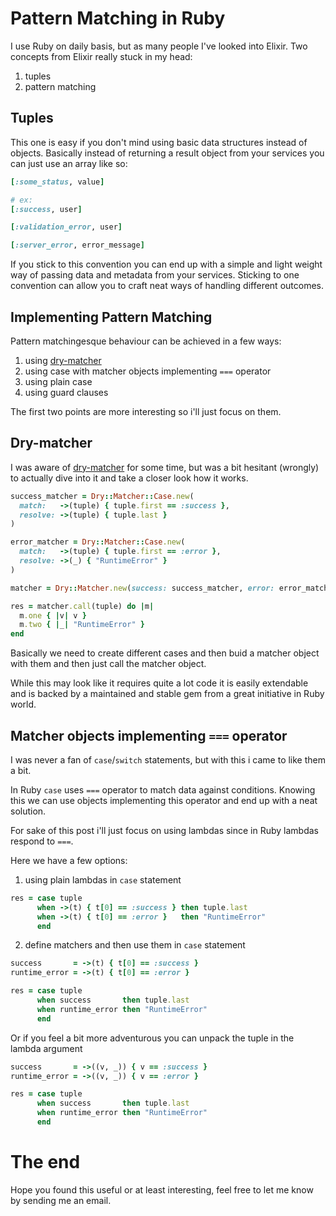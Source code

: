 # Pattern Matching in Ruby

I use Ruby on daily basis, but as many people I've looked into Elixir.
Two concepts from Elixir really stuck in my head:

  1. tuples
  2. pattern matching

## Tuples
This one is easy if you don't mind using basic data structures instead of objects.
Basically instead of returning a result object from your services you can just use an array like so:

```ruby
[:some_status, value]

# ex:
[:success, user]

[:validation_error, user]

[:server_error, error_message]
```

If you stick to this convention you can end up with a simple and light weight way of passing data and metadata
from your services.
Sticking to one convention can allow you to craft neat ways of handling different outcomes.


## Implementing Pattern Matching

Pattern matchingesque behaviour can be achieved in a few ways:
1. using [dry-matcher](https://dry-rb.org/gems/dry-matcher/)
2. using case with matcher objects implementing `===` operator
3. using plain case
4. using guard clauses

The first two points are more interesting so i'll just focus on them.

## Dry-matcher

I was aware of [dry-matcher](https://dry-rb.org/gems/dry-matcher/) for some time,
but was a bit hesitant (wrongly) to actually dive into it and take a closer look how it works.

```ruby
success_matcher = Dry::Matcher::Case.new(
  match:   ->(tuple) { tuple.first == :success },
  resolve: ->(tuple) { tuple.last }
)

error_matcher = Dry::Matcher::Case.new(
  match:   ->(tuple) { tuple.first == :error },
  resolve: ->(_) { "RuntimeError" }
)

matcher = Dry::Matcher.new(success: success_matcher, error: error_matcher)

res = matcher.call(tuple) do |m|
  m.one { |v| v }
  m.two { |_| "RuntimeError" }
end
```

Basically we need to create different cases and then buid a matcher object with them and then just call the matcher object.

While this may look like it requires quite a lot code it is easily extendable and is backed by a maintained and stable gem from
a great initiative in Ruby world.


## Matcher objects implementing `===` operator

I was never a fan of `case`/`switch` statements, but with this i came to like them a bit.

In Ruby `case` uses `===` operator to match data against conditions. Knowing this we can use objects
implementing this operator and end up with a neat solution.

For sake of this post i'll just focus on using lambdas since in Ruby lambdas respond to `===`.

Here we have a few options:

1. using plain lambdas in `case` statement

  ```ruby
  res = case tuple
        when ->(t) { t[0] == :success } then tuple.last
        when ->(t) { t[0] == :error }   then "RuntimeError"
        end
  ```

2. define matchers and then use them in `case` statement

  ```ruby
  success       = ->(t) { t[0] == :success }
  runtime_error = ->(t) { t[0] == :error }

  res = case tuple
        when success       then tuple.last
        when runtime_error then "RuntimeError"
        end
  ```

  Or if you feel a bit more adventurous you can unpack the tuple in the lambda argument

  ```ruby
  success       = ->((v, _)) { v == :success }
  runtime_error = ->((v, _)) { v == :error }

  res = case tuple
        when success       then tuple.last
        when runtime_error then "RuntimeError"
        end
```


# The end

Hope you found this useful or at least interesting, feel free to let me know by sending me an email.
